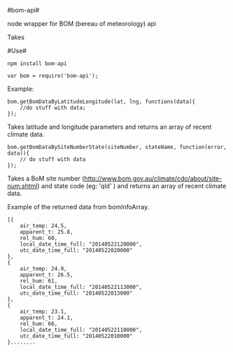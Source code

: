 #bom-api#

node wrapper for BOM (bereau of meteorology) api

Takes 

#Use#

    npm install bom-api 

    var bom = require('bom-api');

Example:

    bom.getBomDataByLatitudeLongitude(lat, lng, functions(data){
        //do stuff with data;
    });

Takes latitude and longitude parameters and returns an array of recent climate data.

    bom.getBomDataBySiteNumberState(siteNumber, stateName, function(error, data)){
        // do stuff with data
    });

Takes a BoM site number (http://www.bom.gov.au/climate/cdo/about/site-num.shtml) and state code (eg: 'qld' ) and returns an array of recent climate data.



Example of the returned data from bomInfoArray.

    [{
        air_temp: 24.5,
        apparent_t: 25.8,
        rel_hum: 60,
        local_date_time_full: "20140522120000",
        utc_date_time_full: "20140522020000"
    },
    {
        air_temp: 24.9,
        apparent_t: 26.5,
        rel_hum: 61,
        local_date_time_full: "20140522113000",
        utc_date_time_full: "20140522013000"
    },
    {
        air_temp: 23.1,
        apparent_t: 24.1,
        rel_hum: 66,
        local_date_time_full: "20140522110000",
        utc_date_time_full: "20140522010000"
    }........